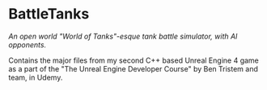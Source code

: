 # BattleTanks
*An open world "World of Tanks"-esque tank battle simulator, with AI opponents.*

Contains the major files from my second C++ based Unreal Engine 4 game as a part of the "The Unreal Engine Developer Course" by Ben Tristem and team, in Udemy. 
